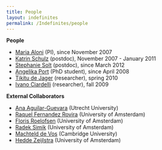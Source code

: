 ```yaml
---
title: People
layout: indefinites
permalink: /Indefinites/people
---
```


**People**
- [Maria Aloni](https://www.marialoni.org) (PI), since November 2007
- [Katrin Schulz](https://www.uva.nl/profiel/s/c/k.schulz/k.schulz.html?cb) (postdoc), November 2007 - January 2011
- [Stephanie Solt](https://www.leibniz-zas.de/en/people/details/solt-stephanie/stephanie-solt) (postdoc), since March 2012
- [Angelika Port](https://www.uva.nl/en/profile/p/o/a.port/a.port.html) (PhD student), since April 2008
- [Tikitu de Jager](https://www.researchgate.net/scientific-contributions/Tikitu-de-Jager-70698271) (researcher), spring 2010
- [Ivano Ciardelli](https://www.ivanociardelli.altervista.org/) (researcher), fall 2009

**External Collaborators**
- [Ana Aguilar-Guevara](https://sites.google.com/site/agostana/) (Utrecht University)
- [Raquel Fernandez Rovira](https://staff.fnwi.uva.nl/r.fernandezrovira/) (University of Amsterdam)
- [Floris Roelofsen](https://www.florisroelofsen.com/) (University of Amsterdam)
- [Radek Simik](https://www.radeksimik.eu/) (University of Amsterdam)
- [Machteld de Vos](https://scholar.google.com/citations?user=DfLLivcAAAAJ) (Cambridge University)
- [Hedde Zeijlstra](https://www.heddezeijlstra.org/) (University of Amsterdam)
